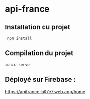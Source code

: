 # api-france
## Installation du projet 
<code> npm install </code>
## Compilation du projet 
<code>ionic serve</code>
## Déployé sur Firebase :
https://apifrance-b07e7.web.app/home

